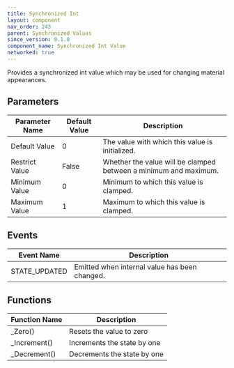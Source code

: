 ```yaml
---
title: Synchronized Int
layout: component
nav_order: 243
parent: Synchronized Values
since_version: 0.1.0
component_name: Synchronized Int Value
networked: true
---
```


Provides a synchronized int value which may be used for changing material appearances.

## Parameters

| Parameter Name | Default Value | Description                                                      |
|----------------|---------------|------------------------------------------------------------------|
| Default Value  | 0             | The value with which this value is initialized.                  |
| Restrict Value | False         | Whether the value will be clamped between a minimum and maximum. |
| Minimum Value  | 0             | Minimum to which this value is clamped.                          |
| Maximum Value  | 1             | Maximum to which this value is clamped.                          |

## Events

| Event Name    | Description                                   |
|---------------|-----------------------------------------------|
| STATE_UPDATED | Emitted when internal value has been changed. |

## Functions

| Function Name | Description                 |
|---------------|-----------------------------|
| _Zero()       | Resets the value to zero    |
| _Increment()  | Increments the state by one |
| _Decrement()  | Decrements the state by one |